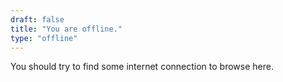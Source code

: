 ```yaml
---
draft: false
title: "You are offline."
type: "offline"
---
```


You should try to find some internet connection to browse here.
